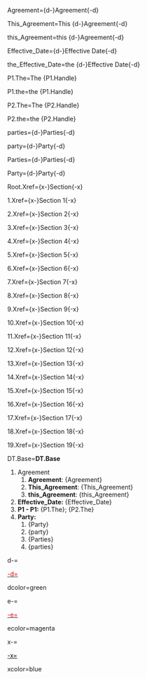 Agreement={d-}Agreement{-d}

This_Agreement=This {d-}Agreement{-d}

this_Agreement=this {d-}Agreement{-d}

Effective_Date={d-}Effective Date{-d}

the_Effective_Date=the {d-}Effective Date{-d}

P1.The=The {P1.Handle}

P1.the=the {P1.Handle}

P2.The=The {P2.Handle}

P2.the=the {P2.Handle}

parties={d-}Parties{-d}

party={d-}Party{-d}

Parties={d-}Parties{-d}

Party={d-}Party{-d}

Root.Xref={x-}Section{-x}

1.Xref={x-}Section 1{-x}

2.Xref={x-}Section 2{-x}

3.Xref={x-}Section 3{-x}

4.Xref={x-}Section 4{-x}

5.Xref={x-}Section 5{-x}

6.Xref={x-}Section 6{-x}

7.Xref={x-}Section 7{-x}

8.Xref={x-}Section 8{-x}

9.Xref={x-}Section 9{-x}

10.Xref={x-}Section 10{-x}

11.Xref={x-}Section 11{-x}

12.Xref={x-}Section 12{-x}

13.Xref={x-}Section 13{-x}

14.Xref={x-}Section 14{-x}

15.Xref={x-}Section 15{-x}

16.Xref={x-}Section 16{-x}

17.Xref={x-}Section 17{-x}

18.Xref={x-}Section 18{-x}

19.Xref={x-}Section 19{-x}



DT.Base=<b>DT.Base</b><ol><li>Agreement<ol><li><b>Agreement</b>: {Agreement}<li><b>This_Agreement</b>: {This_Agreement}<li><b>this_Agreement</b>: {this_Agreement}</ol><li><b>Effective_Date:</b> {Effective_Date}<li><b>P1 - P1:</b> {P1.The}; {P2.The}<li><b>Party:</b><ol><li>{Party}<li>{party}<li>{Parties}<li>{parties}</ol></ol>

d-=<a href="https://github.com/CommonAccord/Org/blob/master/Doc/{dPageName}"><font color="{dcolor}">

-d=</font></a>

dcolor=green

e-=<a href="https://github.com/CommonAccord/Org/blob/master/Doc/{ePageName}"><font color="{ecolor}">

-e=</font></a>

ecolor=magenta

x-=<a href="https://github.com/CommonAccord/Org/blob/master/Doc/{fPageName}"><font color="{xcolor}">

-x=</font></a>

xcolor=blue
